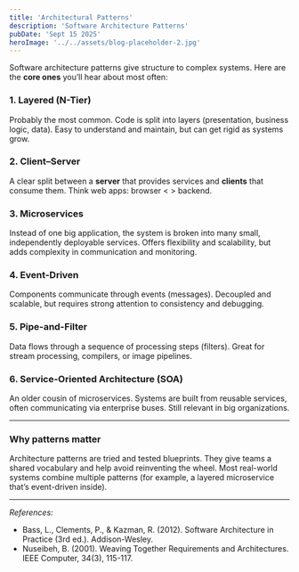 ```yaml
---
title: 'Architectural Patterns'
description: 'Software Architecture Patterns'
pubDate: 'Sept 15 2025'
heroImage: '../../assets/blog-placeholder-2.jpg'
---
```


Software architecture patterns give structure to complex systems. Here are the **core ones** you’ll hear about most often:

### 1. Layered (N-Tier)
Probably the most common. Code is split into layers (presentation, business logic, data). Easy to understand and maintain, but can get rigid as systems grow.

### 2. Client–Server
A clear split between a **server** that provides services and **clients** that consume them. Think web apps: browser  < >️ backend.

### 3. Microservices
Instead of one big application, the system is broken into many small, independently deployable services. Offers flexibility and scalability, but adds complexity in communication and monitoring.

### 4. Event-Driven
Components communicate through events (messages). Decoupled and scalable, but requires strong attention to consistency and debugging.

### 5. Pipe-and-Filter
Data flows through a sequence of processing steps (filters). Great for stream processing, compilers, or image pipelines.

### 6. Service-Oriented Architecture (SOA)
An older cousin of microservices. Systems are built from reusable services, often communicating via enterprise buses. Still relevant in big organizations.

---

### Why patterns matter
Architecture patterns are tried and tested blueprints. They give teams a shared vocabulary and help avoid reinventing the wheel. Most real-world systems combine multiple patterns (for example, a layered microservice that’s event-driven inside).

---
*References:*
- Bass, L., Clements, P., & Kazman, R. (2012). Software Architecture in Practice (3rd ed.). Addison-Wesley.
- Nuseibeh, B. (2001). Weaving Together Requirements and Architectures. IEEE Computer, 34(3), 115-117.